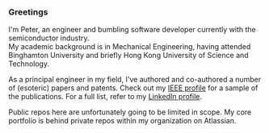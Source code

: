 ### Greetings
I'm Peter, an engineer and bumbling software developer currently with the semiconductor industry.<br>
My academic background is in Mechanical Engineering, having attended Binghamton University and briefly 
Hong Kong University of Science and Technology.

As a principal engineer in my field, I've authored and co-authored a number of (esoteric) papers and patents.
Check out my <a href="https://ieeexplore.ieee.org/author/37086151699">IEEE profile</a> for a sample of the publications.
For a full list, refer to my <a href="https://www.linkedin.com/in/peterlin1/">LinkedIn profile</a>.

Public repos here are unfortunately going to be limited in scope. My core portfolio is behind private repos within my 
organization on Atlassian. 